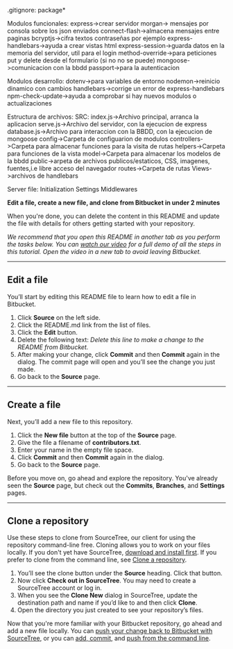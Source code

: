 .gitignore:
package*

Modulos funcionales:
express->crear servidor
morgan-> mensajes por consola sobre los json enviados
connect-flash->almacena mensajes entre paginas
bcryptjs->cifra textos contraseñas por ejemplo
express-handlebars->ayuda a crear vistas html
express-session->guarda datos en la memoria del servidor, util para el login
method-override->para peticiones put y delete desde el formulario (si no no se puede)
mongoose->comunicacion con la bbdd
passport->para la autenticacion

Modulos desarrollo:
dotenv->para variables de entorno
nodemon->reinicio dinamico con cambios
handlebars->corrige un error de express-handlebars
npm-check-update->ayuda a comprobar si hay nuevos modulos o actualizaciones

Estructura de archivos:
SRC:
  index.js->Archivo principal, arranca la aplicacion
  serve.js->Archivo del servidor, con la ejecucion de express
  database.js->Archivo para interaccion con la BBDD, con la ejecucion de mongoose
  config->Carpeta de configuarion de modulos
  controllers->Carpeta para almacenar funciones para la visita de rutas
  helpers->Carpeta para funciones de la vista
  model->Carpeta para almacenar los modelos de la bbdd
  public->arpeta de archivos publicos/estaticos, CSS, imagenes, fuentes,i.e libre acceso del navegador
  routes->Carpeta de rutas
  Views->archivos de handlebars

Server file:
Initialization
Settings
Middlewares

**Edit a file, create a new file, and clone from Bitbucket in under 2 minutes**

When you're done, you can delete the content in this README and update the file with details for others getting started with your repository.

*We recommend that you open this README in another tab as you perform the tasks below. You can [watch our video](https://youtu.be/0ocf7u76WSo) for a full demo of all the steps in this tutorial. Open the video in a new tab to avoid leaving Bitbucket.*

---

## Edit a file

You’ll start by editing this README file to learn how to edit a file in Bitbucket.

1. Click **Source** on the left side.
2. Click the README.md link from the list of files.
3. Click the **Edit** button.
4. Delete the following text: *Delete this line to make a change to the README from Bitbucket.*
5. After making your change, click **Commit** and then **Commit** again in the dialog. The commit page will open and you’ll see the change you just made.
6. Go back to the **Source** page.

---

## Create a file

Next, you’ll add a new file to this repository.

1. Click the **New file** button at the top of the **Source** page.
2. Give the file a filename of **contributors.txt**.
3. Enter your name in the empty file space.
4. Click **Commit** and then **Commit** again in the dialog.
5. Go back to the **Source** page.

Before you move on, go ahead and explore the repository. You've already seen the **Source** page, but check out the **Commits**, **Branches**, and **Settings** pages.

---

## Clone a repository

Use these steps to clone from SourceTree, our client for using the repository command-line free. Cloning allows you to work on your files locally. If you don't yet have SourceTree, [download and install first](https://www.sourcetreeapp.com/). If you prefer to clone from the command line, see [Clone a repository](https://confluence.atlassian.com/x/4whODQ).

1. You’ll see the clone button under the **Source** heading. Click that button.
2. Now click **Check out in SourceTree**. You may need to create a SourceTree account or log in.
3. When you see the **Clone New** dialog in SourceTree, update the destination path and name if you’d like to and then click **Clone**.
4. Open the directory you just created to see your repository’s files.

Now that you're more familiar with your Bitbucket repository, go ahead and add a new file locally. You can [push your change back to Bitbucket with SourceTree](https://confluence.atlassian.com/x/iqyBMg), or you can [add, commit,](https://confluence.atlassian.com/x/8QhODQ) and [push from the command line](https://confluence.atlassian.com/x/NQ0zDQ).